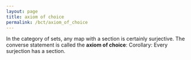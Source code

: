 ```yaml
---
layout: page
title: axiom of choice
permalink: /bct/axiom_of_choice
---
```

In the category of sets, any map with a section is certainly surjective. The converse statement is called the **axiom of choice**: Corollary: Every surjection has a section.
